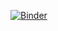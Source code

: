 [![Binder](https://mybinder.org/badge_logo.svg)](https://mybinder.org/v2/gh/chekhovsa/ArcFlash/main=ArcFlash_Calculator.ipynb)
